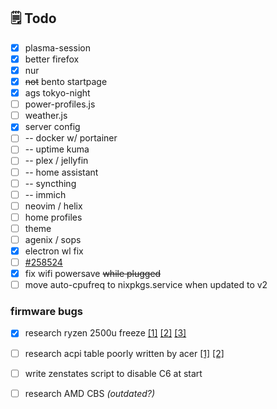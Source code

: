 ## 🗒 Todo
- [x] plasma-session
- [x] better firefox
- [x] nur
- [x] ~~not~~ bento startpage
- [x] ags tokyo-night
- [ ] power-profiles.js
- [ ] weather.js
- [x] server config
- [ ] -- docker w/ portainer
- [ ] -- uptime kuma
- [ ] -- plex / jellyfin
- [ ] -- home assistant
- [ ] -- syncthing
- [ ] -- immich
- [ ] neovim / helix
- [ ] home profiles
- [ ] theme
- [ ] agenix / sops
- [x] electron wl fix
- [ ] [#258524](https://github.com/NixOS/nixpkgs/issues/258524)
- [x] fix wifi powersave ~~while plugged~~
- [ ] move auto-cpufreq to nixpkgs.service when updated to v2

### firmware bugs
- [x] research ryzen 2500u freeze [[1]](https://bugzilla.kernel.org/show_bug.cgi?id=196683) [[2]](https://bugs.launchpad.net/ubuntu/+source/linux/+bug/1772081) [[3]](https://bugzilla.redhat.com/show_bug.cgi?id=1562530)
- [ ] research acpi table poorly written by acer [[1]](https://github.com/DavidS95/Smokeless_UMAF) [[2]](https://github.com/lbschenkel/acer-sf314_43-acpi-fix)
- [ ] write zenstates script to disable C6 at start
- [ ] research AMD CBS *(outdated?)*

